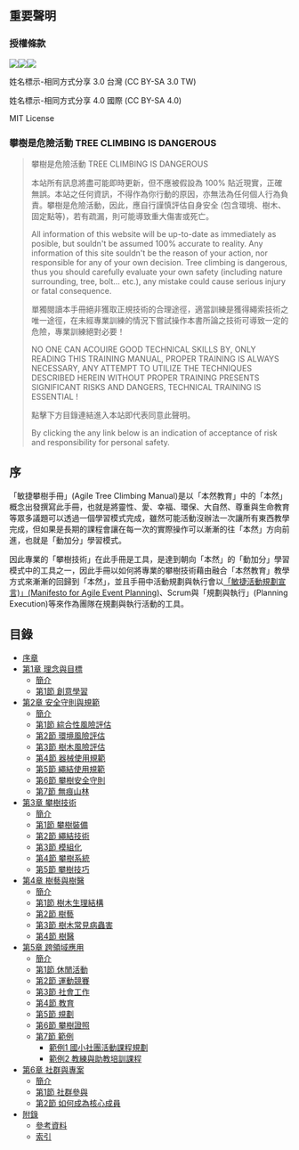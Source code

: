 ## 重要聲明
### 授權條款
![](https://creativecommons.org/images/deed/svg/cc_white.svg)![](https://creativecommons.org/images/deed/svg/attribution_icon_white.svg)![](https://creativecommons.org/images/deed/svg/sa_white.svg)

姓名標示-相同方式分享 3.0 台灣 (CC BY-SA 3.0 TW)

姓名標示-相同方式分享 4.0 國際 (CC BY-SA 4.0)

MIT License

### 攀樹是危險活動 TREE CLIMBING IS DANGEROUS

> 攀樹是危險活動 TREE CLIMBING IS DANGEROUS
>
> 本站所有訊息將盡可能即時更新，但不應被假設為 100% 貼近現實，正確無誤。本站之任何資訊，不得作為你行動的原因，亦無法為任何個人行為負責。攀樹是危險活動，因此，應自行謹慎評估自身安全 (包含環境、樹木、固定點等)，若有疏漏，則可能導致重大傷害或死亡。
>
> All information of this website will be up-to-date as immediately as posible, but souldn't be assumed 100% accurate to reality. Any information of this site souldn't be the reason of your action, nor responsible for any of your own decision. Tree climbing is dangerous, thus you should carefully evaluate your own safety (including nature surrounding, tree, bolt... etc.), any mistake could cause serious injury or fatal consequence.
>
> 單獨閱讀本手冊絕非獲取正規技術的合理途徑，適當訓練是獲得繩索技術之唯一途徑，在未經專業訓練的情況下嘗試操作本書所論之技術可導致一定的危險，專業訓練絕對必要！
>
> NO ONE CAN ACOUIRE GOOD TECHNICAL SKILLS BY, ONLY READING THIS TRAINING MANUAL, PROPER TRAINING IS ALWAYS NECESSARY, ANY ATTEMPT TO UTILIZE THE TECHNIQUES DESCRIBED HEREIN WITHOUT PROPER TRAINING PRESENTS SIGNIFICANT RISKS AND DANGERS, TECHNICAL TRAINING IS ESSENTIAL !
>
> 點擊下方目錄連結進入本站即代表同意此聲明。
>
> By clicking the any link below is an indication of acceptance of risk and responsibility for personal safety.

## 序
「敏捷攀樹手冊」(Agile Tree Climbing Manual)是以「本然教育」中的「本然」概念出發撰寫此手冊，也就是將靈性、愛、幸福、環保、大自然、尊重與生命教育等眾多議題可以透過一個學習模式完成，雖然可能活動沒辦法一次讓所有東西教學完成，但如果是長期的課程會讓在每一次的實際操作可以漸漸的往「本然」方向前進，也就是「動加分」學習模式。

因此專業的「攀樹技術」在此手冊是工具，是達到朝向「本然」的「動加分」學習模式中的工具之一，因此手冊以如何將專業的攀樹技術藉由融合「本然教育」教學方式來漸漸的回歸到「本然」，並且手冊中活動規劃與執行會以[「敏捷活動規劃宣言)」(Manifesto for Agile Event Planning)](https://github.com/Uesugi-Summer-Sea/Manifesto-for-Agile-Event-Planning)、Scrum與「規劃與執行」(Planning Execution)等來作為團隊在規劃與執行活動的工具。

## 目錄
- [序章](README.md)
- [第1章 理念與目標](1-理念與目標/README.md)
  - [簡介](1-理念與目標/README.md)
  - [第1節 創意學習](1-理念與目標/1-創意學習.md)
- [第2章 安全守則與規範](2-安全守則與規範/README.md)
  - [簡介](2-安全守則與規範/README.md)
  - [第1節 綜合性風險評估](2-安全守則與規範/1-綜合性風險評估.md)
  - [第2節 環境風險評估](2-安全守則與規範/2-環境風險評估.md)
  - [第3節 樹木風險評估](2-安全守則與規範/3-樹木風險評估.md)
  - [第4節 器械使用規範](2-安全守則與規範/4-器械使用規範.md)
  - [第5節 繩結使用規範](2-安全守則與規範/5-繩結使用規範.md)
  - [第6節 攀樹安全守則](2-安全守則與規範/6-攀樹安全守則.md)
  - [第7節 無痕山林](2-安全守則與規範/7-無痕山林.md)
- [第3章 攀樹技術](3-攀樹技術/README.md)
  - [簡介](3-攀樹技術/README.md)
  - [第1節 攀樹裝備](3-攀樹技術/1-攀樹裝備.md)
  - [第2節 繩結技術](3-攀樹技術/2-繩結技術.md)
  - [第3節 模組化](3-攀樹技術/3-模組化.md)
  - [第4節 攀樹系統](3-攀樹技術/4-攀樹系統.md)
  - [第5節 攀樹技巧](3-攀樹技術/5-攀樹技巧.md)
- [第4章 樹藝與樹醫](4-樹藝與樹醫/README.md)
  - [簡介](4-樹藝與樹醫/README.md)
  - [第1節 樹木生理結構](4-樹藝與樹醫/1-樹木生理結構.md)
  - [第2節 樹藝](4-樹藝與樹醫/2-樹藝.md)
  - [第3節 樹木常見病蟲害](4-樹藝與樹醫/3-樹木常見病蟲害.md)
  - [第4節 樹醫](4-樹藝與樹醫/4-樹醫.md)
- [第5章 跨領域應用](5-跨領域應用/README.md)
  - [簡介](5-跨領域應用/README.md)
  - [第1節 休閒活動](5-跨領域應用/1-休閒活動.md)
  - [第2節 運動競賽](5-跨領域應用/2-運動競賽.md)
  - [第3節 社會工作](5-跨領域應用/3-社會工作.md)
  - [第4節 教育](5-跨領域應用/4-教育.md)
  - [第5節 規劃](5-跨領域應用/5-規劃.md)
  - [第6節 攀樹證照](5-跨領域應用/6-證照.md)
  - [第7節 範例](5-跨領域應用/7-範例/1-國小社團活動課程.md)
    - [範例1 國小社團活動課程規劃](5-跨領域應用/7-範例/1-國小社團活動課程.md)
    - [範例2 教練與助教培訓課程](5-跨領域應用/7-範例/2-教練與助教培訓課程.md)
- [第6章 社群與專案](6-社群與專案/README.md)
  - [簡介](6-社群與專案/README.md)
  - [第1節 社群參與](6-社群與專案/1-社群參與.md)
  - [第2節 如何成為核心成員](6-社群與專案/2-核心成員.md)
- [附錄](7-附錄/1-參考資料.md)
  - [參考資料](7-附錄/1-參考資料.md)
  - [索引](7-附錄/2-索引.md)
